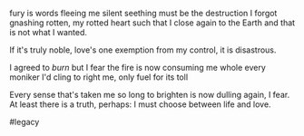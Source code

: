 fury is words fleeing me
silent seething must be the destruction I forgot
gnashing rotten,
my rotted heart
such that I close again to the Earth
and that is not what I wanted.

If it's truly noble,
love's one exemption from my control,
it is disastrous.

I agreed to *burn*
but I fear the fire is now consuming me
whole
every moniker I'd cling to right me,
only fuel for its toll

Every sense that's taken me so long to brighten is now dulling again, I fear. At least there is a truth, perhaps: I must choose between life and love.

#legacy